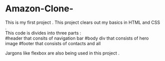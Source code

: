 # Amazon-Clone-
This is my first project . This project clears out my basics in HTML and CSS .
<br>
This code is divides into three parts : 
<br>
#header that consits of navigation bar 
#body div that consists of hero image 
#footer that consists of contacts and all 

Jargons like flexbox are also being used in this project .
